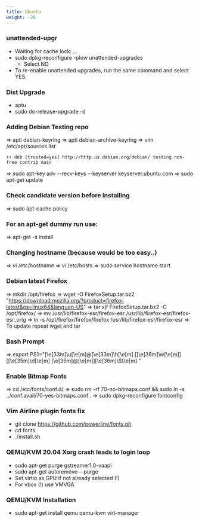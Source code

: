 ```yaml
---
title: Ubuntu
weight: -20
---
```


### unattended-upgr
- Waiting for cache lock: ...
- sudo dpkg-reconfigure -plow unattended-upgrades
    - Select NO
- To re-enable unattended upgrades, run the same command and select YES.

### Dist Upgrade
- aptu
- sudo do-release-upgrade -d

### Adding Debian Testing repo
=> apti debian-keyring
=> apti debian-archive-keyring
=> vim /etc/apt/sources.list
```
++ deb [trusted=yes] http://http.us.debian.org/debian/ testing non-free contrib main
```
=> sudo apt-key adv --recv-keys --keyserver keyserver.ubuntu.com <key>
=> sudo apt-get update

### Check <package> candidate version before installing
=> sudo apt-cache policy <package>

### For an apt-get dummy run use:
=> apt-get -s install <packagex>

### Changing hostname (because <sudo hostname newname> would be too easy..)
=> vi /etc/hostname
=> vi /etc/hosts
=> sudo service hostname start

### Debian latest Firefox

=> mkdir /opt/firefox
=> wget -O FirefoxSetup.tar.bz2   "https://download.mozilla.org/?product=firefox-latest&os=linux64&lang=en-US"
=> tar xjf FirefoxSetup.tar.bz2 -C /opt/firefox/
=> mv /usr/lib/firefox-esr/firefox-esr /usr/lib/firefox-esr/firefox-esr_orig
=> ln -s /opt/firefox/firefox/firefox /usr/lib/firefox-esr/firefox-esr
=> To update repeat wget and tar

### Bash Prompt
=> export PS1="\[\e[33m\]\u\[\e[m\]@\[\e[33m\]\h\[\e[m\] [\[\e[36m\]\w\[\e[m\]] [\[\e[35m\]\d\[\e[m\] \[\e[35m\]\@\[\e[m\]]\[\e[36m\]\\$\[\e[m\] "

### Enable Bitmap Fonts
=> cd /etc/fonts/conf.d/
=> sudo rm -rf 70-no-bitmaps.conf && sudo ln -s ../conf.avail/70-yes-bitmaps.conf .
=> sudo dpkg-reconfigure fontconfig

### Vim Airline plugin fonts fix
- git clone https://github.com/powerline/fonts.git
- cd fonts
- ./install.sh

### QEMU/KVM 20.04 Xorg crash leads to login loop
- sudo apt-get purge gstreamer1.0-vaapi
- sudo apt-get autoremove --purge
- Set virtio as GPU if not already selected (!)
- For vbox (!) use VMVGA

### QEMU/KVM Installation
- sudo apt-get install qemu qemu-kvm virt-manager
